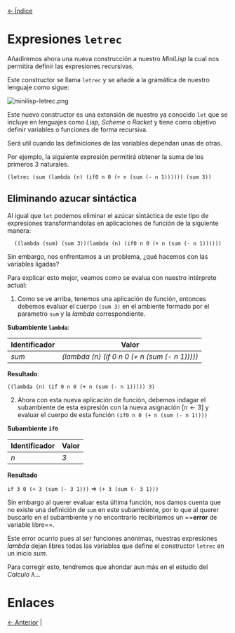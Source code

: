 [<- Índice](../LenguajesProgramacion.md)
# Expresiones `letrec`

Añadiremos ahora una nueva construcción a nuestro *MiniLisp* la cual nos permitira definir las expresiones recursivas.

Este constructor se llama `letrec` y se añade a la gramática de nuestro lenguaje como sigue:

![minilisp-letrec.png](imágenes/minilisp-letrec.png)

Este nuevo constructor es una extensión de nuestro ya conocido `let` que se incluye en lenguajes como *Lisp*, *Scheme* o *Racket* y tiene como objetivo definir variables o funciones de forma recursiva.

Será util cuando las definiciones de las variables dependan unas de otras.

Por ejemplo, la siguiente expresión permitirá obtener la suma de los primeros 3 naturales.

$\texttt{(letrec (sum (lambda (n) (if0 n 0 (+ n (sum (- n 1)))))) (sum 3))}$

## Eliminando azucar sintáctica

Al igual que `let` podemos eliminar el azúcar sintáctica de este tipo de expresiones transformandolas en aplicaciones de función de la siguiente manera:

$$
\texttt{((lambda (sum) (sum 3))(lambda (n) (if0 n 0 (+ n (sum (- n 1))))))}
$$

Sin embargo, nos enfrentamos a un problema, ¿qué hacemos con las variables ligadas?

Para explicar esto mejor, veamos como se evalua con nuestro intérprete actual:

1. Como se ve arriba, tenemos una aplicación de función, entonces debemos evaluar el cuerpo $\texttt{(sum 3)}$ en el ambiente formado por el parametro $\texttt{sum}$ y la *lambda* correspondiente.

**Subambiente `lambda`**:

| Identificador | Valor                                         |
| ------------- | --------------------------------------------- |
| *sum*         | *(lambda (n) (if 0 n 0 (+ n (sum (- n 1)))))* |

**Resultado**:

$\texttt{((lambda (n) (if 0 n 0 (+ n (sum (- n 1))))) 3)}$

2. Ahora con esta nueva aplicación de función, debemos indagar el subambiente de esta expresión con la nueva asignación $[n \leftarrow 3]$ y evaluar el cuerpo de esta función $\texttt{(if0 n 0 (+ n (sum (- n 1))))}$

**Subambiente `if0`**

| Identificador | Valor |
| ------------- | ----- |
| *n*           | *3*   |

**Resultado**

$\texttt{if 3 0 (+ 3 (sum (- 3 1)))} \Rightarrow \texttt{(+ 3 (sum (- 3 1)))}$

Sin embargo al  querer evaluar esta última función, nos damos cuenta que no existe una definición de $\texttt{sum}$ en este subambiente, por lo que al querer buscarlo en el subambiente y no encontrarlo recibiriamos un ==**error** de variable libre==.

Este error ocurrio pues al ser funciones anónimas, nuestras expresiones *lambda* dejan libres todas las variables que define el constructor `letrec` en un inicio *sum*.

Para corregir esto, tendremos que ahondar aun más en el estudio del *Calculo $\lambda$*...

# Enlaces

[<- Anterior](LPNota20.md) |